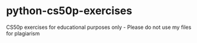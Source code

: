 # python-cs50p-exercises
CS50p exercises
for educational purposes only - Please do not use my files for plagiarism
